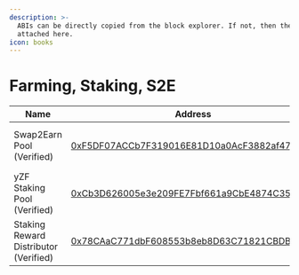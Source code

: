 ```yaml
---
description: >-
  ABIs can be directly copied from the block explorer. If not, then they are
  attached here.
icon: books
---
```


# Farming, Staking, S2E

<table data-full-width="false"><thead><tr><th>Name</th><th>Address</th><th>Owner</th></tr></thead><tbody><tr><td>Swap2Earn Pool (Verified)</td><td><a href="https://sonicscan.org/address/0xF5DF07ACCb7F319016E81D10a0AcF3882af47113">0xF5DF07ACCb7F319016E81D10a0AcF3882af47113</a></td><td><a href="https://sonicscan.org/address/0x4780EA7fc1fc4C51732AB31D797D4e24757c2262">Multisig Core Wallet (Sonic)</a></td></tr><tr><td>yZF Staking Pool (Verified)</td><td><a href="https://sonicscan.org/address/0xCb3D626005e3e209FE7Fbf661a9CbE4874C35087">0xCb3D626005e3e209FE7Fbf661a9CbE4874C35087</a></td><td><a href="https://sonicscan.org/address/0x4780EA7fc1fc4C51732AB31D797D4e24757c2262">Multisig Core Wallet (Sonic)</a></td></tr><tr><td>Staking Reward Distributor (Verified)</td><td><a href="https://sonicscan.org/address/0x78CAaC771dbF608553b8eb8D63C71821CBDBC5D5#code">0x78CAaC771dbF608553b8eb8D63C71821CBDBC5D5</a></td><td><a href="https://sonicscan.org/address/0x4780EA7fc1fc4C51732AB31D797D4e24757c2262">Multisig Core Wallet (Sonic)</a></td></tr></tbody></table>

